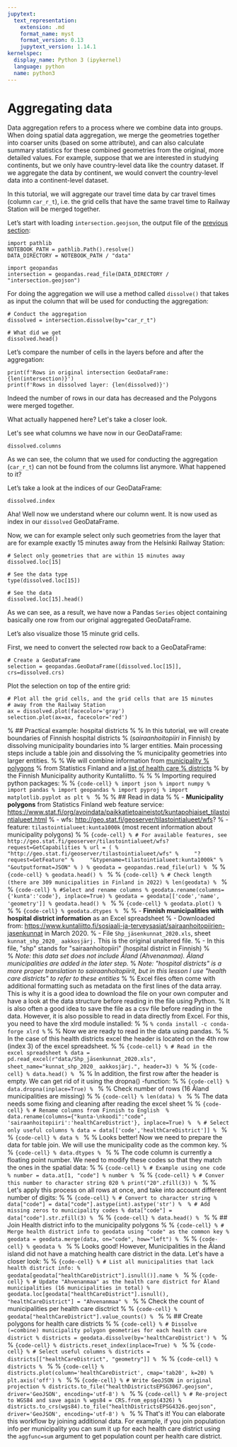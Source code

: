 ```yaml
---
jupytext:
  text_representation:
    extension: .md
    format_name: myst
    format_version: 0.13
    jupytext_version: 1.14.1
kernelspec:
  display_name: Python 3 (ipykernel)
  language: python
  name: python3
---
```


# Aggregating data

Data aggregation refers to a process where we combine data into groups. When
doing spatial data aggregation, we merge the geometries together into coarser
units (based on some attribute), and can also calculate summary statistics for
these combined geometries from the original, more detailed values. For example,
suppose that we are interested in studying continents, but we only have
country-level data like the country dataset. If we aggregate the data by
continent, we would convert the country-level data into a continent-level
dataset.

In this tutorial, we will aggregate our travel time data by car travel times
(column `car_r_t`), i.e. the grid cells that have the same travel time to
Railway Station will be merged together.

Let’s start with loading `intersection.geojson`, the output file of the
[previous section](overlay-analysis):

```{code-cell}
import pathlib 
NOTEBOOK_PATH = pathlib.Path().resolve()
DATA_DIRECTORY = NOTEBOOK_PATH / "data"
```

```{code-cell}
import geopandas
intersection = geopandas.read_file(DATA_DIRECTORY / "intersection.geojson")
```


For doing the aggregation we will use a method called `dissolve()` that takes
as input the column that will be used for conducting the aggregation:

```{code-cell}
# Conduct the aggregation
dissolved = intersection.dissolve(by="car_r_t")

# What did we get
dissolved.head()
```

Let’s compare the number of cells in the layers before and after the
aggregation:

```{code-cell}
print(f'Rows in original intersection GeoDataFrame: {len(intersection)}')
print(f'Rows in dissolved layer: {len(dissolved)}')
```

Indeed the number of rows in our data has decreased and the Polygons were
merged together.

What actually happened here? Let's take a closer look. 

Let's see what columns we have now in our GeoDataFrame:

```{code-cell}
dissolved.columns
```

As we can see, the column that we used for conducting the aggregation
(`car_r_t`) can not be found from the columns list anymore. What happened to
it?

Let’s take a look at the indices of our GeoDataFrame:

```{code-cell}
dissolved.index
```

Aha! Well now we understand where our column went. It is now used as index in
our `dissolved` GeoDataFrame. 

Now, we can for example select only such geometries from the layer that are for
example exactly 15 minutes away from the Helsinki Railway Station:

```{code-cell}
# Select only geometries that are within 15 minutes away
dissolved.loc[15]
```

```{code-cell}
# See the data type
type(dissolved.loc[15])
```

```{code-cell}
# See the data
dissolved.loc[15].head()
```

As we can see, as a result, we have now a Pandas `Series` object containing
basically one row from our original aggregated GeoDataFrame.

Let’s also visualize those 15 minute grid cells.

First, we need to convert the selected row back to a GeoDataFrame:

```{code-cell}
# Create a GeoDataFrame
selection = geopandas.GeoDataFrame([dissolved.loc[15]], crs=dissolved.crs)
```

Plot the selection on top of the entire grid:

```{code-cell}
# Plot all the grid cells, and the grid cells that are 15 minutes
# away from the Railway Station
ax = dissolved.plot(facecolor='gray')
selection.plot(ax=ax, facecolor='red')
```

% ## Practical example: hospital districts
% 
% In this tutorial, we will create boundaries of Finnish hospital districts
% (*sairaanhoitopiiri* in Finnish) by dissolving municipality boundaries into
% larger entities. Main processing steps include a table join and dissolving the
% municipality geometries into larger entities.
% 
% We will combine information from [municipality
% polygons](https://www.stat.fi/org/avoindata/paikkatietoaineistot/vaesto_tilastointialueittain.html)
% from Statistics Finland and a [list of health care
% districts](https://www.kuntaliitto.fi/sosiaali-ja-terveysasiat/sairaanhoitopiirien-jasenkunnat)
% by the Finnish Municipality authority Kuntaliitto.
% 
% 
% Importing required python packages:
% 
% ```{code-cell}
% import json
% import numpy
% import pandas
% import geopandas
% import pyproj
% import matplotlib.pyplot as plt
% ```
% 
% 
% ## Read in data
% 
% - **Municipality polygons** from Statistics Finland web feature service: https://www.stat.fi/org/avoindata/paikkatietoaineistot/kuntapohjaiset_tilastointialueet.html
%     - wfs: http://geo.stat.fi/geoserver/tilastointialueet/wfs?
%     - feature: `tilastointialueet:kunta1000k` (most recent information about municipality polygons)
% 
% ```{code-cell}
% # For available features, see http://geo.stat.fi/geoserver/tilastointialueet/wfs?request=GetCapabilities
% url = (
%     "http://geo.stat.fi/geoserver/tilastointialueet/wfs"
%     "?request=GetFeature"
%     "&typename=tilastointialueet:kunta1000k"
%     "&outputformat=JSON"
% )
% geodata = geopandas.read_file(url)
% ```
% 
% ```{code-cell}
% geodata.head()
% ```
% 
% ```{code-cell}
% # Check length (there are 309 municipalities in Finland in 2022)
% len(geodata)
% ```
% 
% ```{code-cell}
% #Select and rename columns
% geodata.rename(columns={'kunta':'code'}, inplace=True)
% geodata = geodata[['code','name', 'geometry']]
% geodata.head()
% ```
% 
% ```{code-cell}
% geodata.plot()
% ```
% 
% ```{code-cell}
% geodata.dtypes
% ```
% 
% - **Finnish municipalities with hospital district information** as an Excel spreadsheet 
%     - Downloaded from: https://www.kuntaliitto.fi/sosiaali-ja-terveysasiat/sairaanhoitopiirien-jasenkunnat in March 2020. 
%     - File `Shp_jäsenkunnat_2020.xls`, sheet `kunnat_shp_2020_ aakkosjärj.` This is the original unaltered file.
%     - In this file, "shp" stands for "sairaanhoitopiiri" (hospital district in Finnish)
%     
% *Note: this data set does not include Åland (Ahvenanmaa). Åland municipalities are added in the later step.*
% *Note: "hospital districts" is a more proper translation to sairaanhoitopiirit, but in this lesson I use "health care districts" to refer to these entities*
% 
% Excel files often come with additional formatting such as metadata on the first lines of the data array. This is why it is a good idea to download the file on your own computer and have a look at the data structure before reading in the file using Python.
% It is also often a good idea to save the file as a csv file before reading in the data. However, it is also possible to read in data directly from Excel. For this, you need to have the xlrd module installed:
% 
% ```
% conda install -c conda-forge xlrd
% ```
% 
% Now we are ready to read in the data using pandas.
% 
% In the case of this health districts excel the header is located on the 4th row (index 3) of the excel spreadsheet.
% 
% ```{code-cell}
% # Read in the excel spreadsheet
% data = pd.read_excel(r"data/Shp_jäsenkunnat_2020.xls", sheet_name="kunnat_shp_2020_ aakkosjärj.", header=3)
% ```
% 
% ```{code-cell}
% data.head()
% ```
% 
% In addition, the first row after the header is empty. We can get rid of it using the dropna() -function:
% 
% ```{code-cell}
% data.dropna(inplace=True)
% ```
% 
% Check number of rows (16 Åland municipalities are missing)
% 
% ```{code-cell}
% len(data)
% ```
% 
% The data needs some fixing and cleaning after reading the excel sheet
% 
% ```{code-cell}
% # Rename columns from Finnish to English 
% data.rename(columns={"kunta-\nkoodi":"code", 'sairaanhoitopiiri':'healthCareDistrict'}, inplace=True)
% 
% # Select only useful columns
% data = data[['code','healthCareDistrict']]
% ```
% 
% ```{code-cell}
% data
% ```
% 
% Looks better! Now we need to prepare the data for table join. We will use the municipality code as the common key.
% 
% ```{code-cell}
% data.dtypes
% ```
% 
% The code column is currently a floating point number. We need to modify these codes so that they match the ones in the spatial data:
% 
% ```{code-cell}
% # Example using one code
% number = data.at[1, "code"]
% number
% ```
% 
% ```{code-cell}
% # Conver this number to character string 020
% print("20".zfill(3))
% ```
% 
% Let's apply this process on all rows at once, and take into account different number of digits:
% 
% ```{code-cell}
% # Convert to character string
% data["code"] = data["code"].astype(int).astype('str')
% 
% # Add missing zeros to municipality codes
% data["code"] = data["code"].str.zfill(3)
% ```
% 
% ```{code-cell}
% data.head()
% ```
% 
% ## Join Health district info to the municipality polygons
% 
% ```{code-cell}
% # Merge health district info to geodata using "code" as the common key
% geodata = geodata.merge(data, on="code", how="left")
% ```
% 
% ```{code-cell}
% geodata
% ```
% 
% Looks good! However, Municipalities in the Åland island did not have a matching health care district in the data. Let's have a closer look:
% 
% ```{code-cell}
% # List all municipalities that lack health district info:
% geodata[geodata["healthCareDistrict"].isnull()].name
% ```
% 
% ```{code-cell}
% # Update "Ahvenanmaa" as the health care district for Åland municipalities (16 municipalities in total)
% geodata.loc[geodata["healthCareDistrict"].isnull(), "healthCareDistrict"] = "Ahvenanmaa"
% ```
% 
% Check the count of municipalities per health care disctrict
% 
% ```{code-cell}
% geodata["healthCareDistrict"].value_counts()
% ```
% 
% ## Create polygons for health care districts
% 
% ```{code-cell}
% # Dissolve (=combine) municipality polygon geometries for each health care district
% districts = geodata.dissolve(by='healthCareDistrict')
% ```
% 
% ```{code-cell}
% districts.reset_index(inplace=True)
% ```
% 
% ```{code-cell}
% # Select useful columns
% districts = districts[["healthCareDistrict", "geometry"]]
% ```
% 
% ```{code-cell}
% districts
% ```
% 
% ```{code-cell}
% districts.plot(column='healthCareDistrict', cmap='tab20', k=20)
% plt.axis('off')
% ```
% 
% ```{code-cell}
% # Write GeoJSON in original projection
% districts.to_file("healthDistrictsEPSG3067.geojson", driver='GeoJSON', encoding='utf-8')
% ```
% 
% ```{code-cell}
% # Re-project to WGS84 and save again
% wgs84 = CRS.from_epsg(4326)
% districts.to_crs(wgs84).to_file("healthDistrictsEPSG4326.geojson", driver='GeoJSON', encoding='utf-8')
% ```
% 
% That's it! You can elaborate this workflow by joining additional data. For example, if you join population info per municipality you can sum it up for each health care district using the `aggfunc=sum` argument to get population count per health care district.
